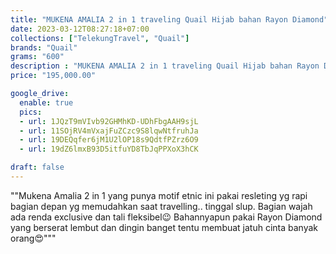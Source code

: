 ```yaml
---
title: "MUKENA AMALIA 2 in 1 traveling Quail Hijab bahan Rayon Diamond"
date: 2023-03-12T08:27:18+07:00
collections: ["TelekungTravel", "Quail"]
brands: "Quail"
grams: "600"
description : "MUKENA AMALIA 2 in 1 traveling Quail Hijab bahan Rayon Diamond"
price: "195,000.00"

google_drive:
  enable: true
  pics:
  - url: 1JQzT9mVIvb92GHMhKD-UDhFbgAAH9sjL
  - url: 11SOjRV4mVxajFuZCzc9S8lqwNtfruhJa
  - url: 19DEQqfer6jM1U2lOP18s9QdtfPZrz6O9
  - url: 19dZ6lmxB93D5itfuYD8TbJqPPXoX3hCK

draft: false
---
```


""Mukena Amalia 2 in 1 yang punya motif etnic ini pakai resleting yg rapi bagian depan yg memudahkan saat travelling.. tinggal slup. Bagian wajah ada renda exclusive dan tali fleksibel😉 Bahannyapun pakai Rayon Diamond yang berserat lembut dan dingin banget tentu membuat jatuh cinta banyak orang😍"""
